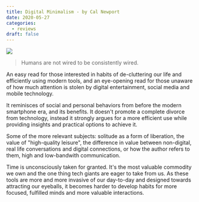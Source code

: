 ```yaml
---
title: Digital Minimalism - by Cal Newport
date: 2020-05-27
categories:
  - reviews
draft: false
---
```


![](https://i.gr-assets.com/images/S/compressed.photo.goodreads.com/books/1549433350l/40672036._SY475_.jpg)

> Humans are not wired to be consistently wired.

An easy read for those interested in habits of de-cluttering our life and efficiently using modern tools, and an eye-opening read for those unaware of how much attention is stolen by digital entertainment,
social media and mobile technology.

It reminisces of social and personal behaviors from before the modern smartphone era, and its benefits. It doesn't promote a complete divorce from technology, instead it strongly argues for a more efficient use while providing insights and practical options to achieve it.

Some of the more relevant subjects: solitude as a form of liberation, the value of "high-quality leisure", the difference in value between non-digital, real life conversations and digital connections, or how the author refers to them, high and low-bandwith communication.

Time is unconsciously taken for granted. It's the most valuable commodity we own and the one thing tech giants are eager to take from us. As these tools are more and more invasive of our day-to-day and designed towards attracting our eyeballs, it becomes harder to develop habits for more focused, fulfilled minds and more valuable interactions.
